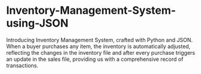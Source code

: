 # Inventory-Management-System-using-JSON
Introducing Inventory Management System, crafted with Python and JSON. When a buyer purchases any item, the inventory is automatically adjusted, reflecting the changes in the inventory file and after every purchase triggers an update in the sales file, providing us with a comprehensive record of transactions.
